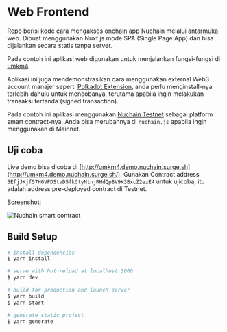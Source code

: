 # Web Frontend

Repo berisi kode cara mengakses onchain app Nuchain melalui antarmuka web. Dibuat menggunakan Nuxt.js mode SPA (Single Page App) dan bisa dijalankan secara statis tanpa server.

Pada contoh ini aplikasi web digunakan untuk menjalankan fungsi-fungsi di [umkm4](../../umkm4).

Aplikasi ini juga mendemonstrasikan cara menggunakan external Web3 account manajer seperti [Polkadot Extension](https://polkadot.js.org/extension/), anda perlu menginstall-nya terlebih dahulu untuk mencobanya, terutama apabila ingin melakukan transaksi tertanda (signed transaction).

Pada contoh ini aplikasi menggunakan [Nuchain Testnet](https://dashboard.nuchain.network/?rpc=wss%3A%2F%2Fsatnet-testnet.node.nuchain.network) sebagai platform smart contract-nya, Anda bisa merubahnya di `nuchain.js` apabila ingin menggunakan di Mainnet.

## Uji coba

Live demo bisa dicoba di [http://umkm4.demo.nuchain.surge.sh](http://umkm4.demo.nuchain.surge.sh/).
Gunakan Contract address `5EfjJKjf57H6VFDStvD5fkGtyNtnjRHdQp8V9K3BxcZ2ezE4` untuk ujicoba, itu adalah address pre-deployed contract di Testnet.

Screenshot:

![Nuchain smart contract](https://i.imgur.com/bj4UQWz.png)


## Build Setup

```bash
# install dependencies
$ yarn install

# serve with hot reload at localhost:3000
$ yarn dev

# build for production and launch server
$ yarn build
$ yarn start

# generate static project
$ yarn generate
```

